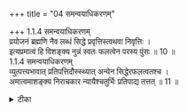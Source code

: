 +++
title = "04 समन्वयाधिकरणम्"

+++
1.1.4 समन्वयाधिकरणम्  
प्रयोजनं ब्रह्मणि नैव लब्धं सिद्धे प्रवृत्तिस्त्वथवा निवृत्तिः ।  
इत्यप्रमात्वं हि विशङ्क्य नुन्नं स्वतः फलत्वेन परस्य पुंसः ॥ 10 ॥  
1.1.4 समन्वयाधिकरणम्  
व्युत्पत्त्यभावात् प्रतिपत्तिदौस्स्थ्यात् अन्येन सिद्धेरफलत्वतश्च ।  
अमात्वमाशङ्क्य निराचकार न्यायैश्चतुर्भिः प्रतिपाद्य तत्तत् ॥ 11 ॥

<details><summary>टीका</summary>

1.1.4 समन्वयाधिकरणम् Having raised the doubt as to the validity of the उपनिषद्-s in respect of Brahman - the existent entity on the ground that the knowledge of Brahman admitted to arise from them, does not prompt one towards activity or restrain one from committing an interdicted action, the author of the सूत्र-s has rejected the doubt by establishing that Brahman which is the self of all - beings is the one that an aspirant seeks after1. Notes : 1. The पूर्वमीमांसा school argues that sentences such as "He who desires heaven shall perform ज्योतिष्टोम sacrifice","ज्योतिष्टोमेन स्वर्गकामो यजेत"and "A man of spiritual birth should not be killed", ' ब्राह्मणो न हन्तव्यः ' acquire validity by giving rise to the cognition that prompts one to activity or restrains one from certain act. The knowledge of Brahman arising from the उपनिषदिc texts neither prompts one towards activity nor restrains him from some act. Hence the उपनिषदिc texts are not valid. This contention is answered by saying that Brahman is known from the उपनिषद्-s as of the nature of Bliss. He who experiences such a bliss has attained the highest human end. Thus the उपनिषदिc texts by conveying something which is of Supreme value to the soul are valid in respect of Brahman. 1.1.4 समन्वयाधिकरणम् On these four aphorisms, the author of the सूत्र-s has rejected on the basis of reasoning the prima facie suppositions. 1. the words of the उपनिषद्-s cannot signify Brahman - the existent entity; 2. Brahman can not be defined; 3. It is revealed by other means of knowledge; and, 4. the inquiry is of no value1. Notes : 1. See तत्त्वटीका काञ्ची edn., p.9
</details>

